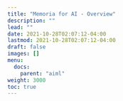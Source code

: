 ```yaml
---
title: "Memoria for AI - Overview"
description: ""
lead: ""
date: 2021-10-28T02:07:12-04:00
lastmod: 2021-10-28T02:07:12-04:00
draft: false
images: []
menu: 
  docs:
    parent: "aiml"
weight: 3000
toc: true
---
```

